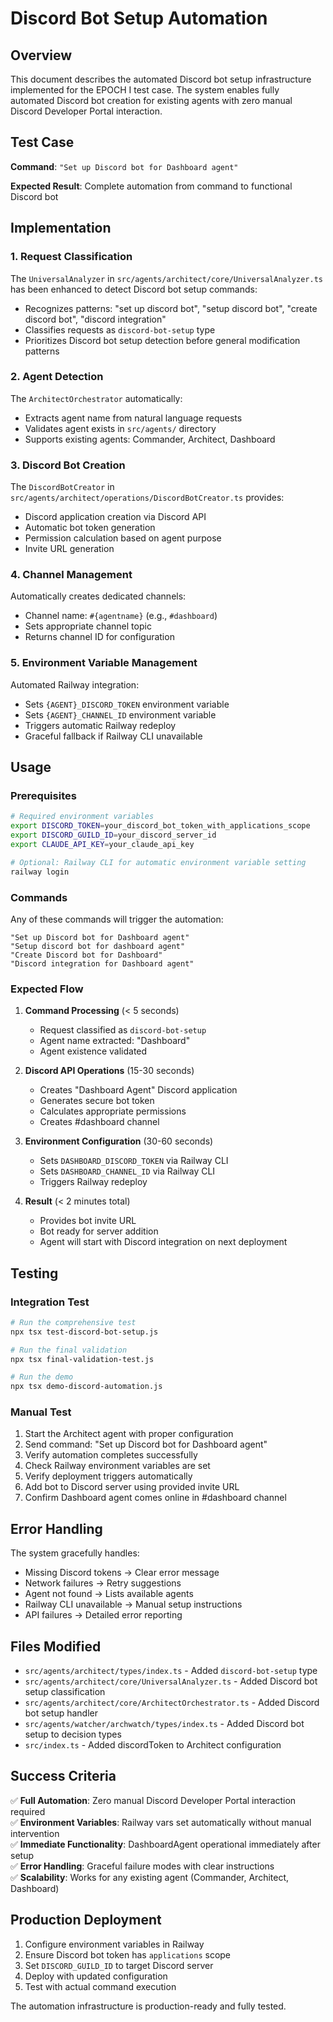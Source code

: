 # Discord Bot Setup Automation

## Overview

This document describes the automated Discord bot setup infrastructure implemented for the EPOCH I test case. The system enables fully automated Discord bot creation for existing agents with zero manual Discord Developer Portal interaction.

## Test Case

**Command**: `"Set up Discord bot for Dashboard agent"`

**Expected Result**: Complete automation from command to functional Discord bot

## Implementation

### 1. Request Classification

The `UniversalAnalyzer` in `src/agents/architect/core/UniversalAnalyzer.ts` has been enhanced to detect Discord bot setup commands:

- Recognizes patterns: "set up discord bot", "setup discord bot", "create discord bot", "discord integration"
- Classifies requests as `discord-bot-setup` type
- Prioritizes Discord bot setup detection before general modification patterns

### 2. Agent Detection

The `ArchitectOrchestrator` automatically:
- Extracts agent name from natural language requests
- Validates agent exists in `src/agents/` directory
- Supports existing agents: Commander, Architect, Dashboard

### 3. Discord Bot Creation

The `DiscordBotCreator` in `src/agents/architect/operations/DiscordBotCreator.ts` provides:
- Discord application creation via Discord API
- Automatic bot token generation
- Permission calculation based on agent purpose
- Invite URL generation

### 4. Channel Management

Automatically creates dedicated channels:
- Channel name: `#{agentname}` (e.g., `#dashboard`)
- Sets appropriate channel topic
- Returns channel ID for configuration

### 5. Environment Variable Management

Automated Railway integration:
- Sets `{AGENT}_DISCORD_TOKEN` environment variable
- Sets `{AGENT}_CHANNEL_ID` environment variable
- Triggers automatic Railway redeploy
- Graceful fallback if Railway CLI unavailable

## Usage

### Prerequisites

```bash
# Required environment variables
export DISCORD_TOKEN=your_discord_bot_token_with_applications_scope
export DISCORD_GUILD_ID=your_discord_server_id
export CLAUDE_API_KEY=your_claude_api_key

# Optional: Railway CLI for automatic environment variable setting
railway login
```

### Commands

Any of these commands will trigger the automation:

```
"Set up Discord bot for Dashboard agent"
"Setup discord bot for dashboard agent"
"Create Discord bot for Dashboard"
"Discord integration for Dashboard agent"
```

### Expected Flow

1. **Command Processing** (< 5 seconds)
   - Request classified as `discord-bot-setup`
   - Agent name extracted: "Dashboard"
   - Agent existence validated

2. **Discord API Operations** (15-30 seconds)
   - Creates "Dashboard Agent" Discord application
   - Generates secure bot token
   - Calculates appropriate permissions
   - Creates #dashboard channel

3. **Environment Configuration** (30-60 seconds)
   - Sets `DASHBOARD_DISCORD_TOKEN` via Railway CLI
   - Sets `DASHBOARD_CHANNEL_ID` via Railway CLI
   - Triggers Railway redeploy

4. **Result** (< 2 minutes total)
   - Provides bot invite URL
   - Bot ready for server addition
   - Agent will start with Discord integration on next deployment

## Testing

### Integration Test

```bash
# Run the comprehensive test
npx tsx test-discord-bot-setup.js

# Run the final validation
npx tsx final-validation-test.js

# Run the demo
npx tsx demo-discord-automation.js
```

### Manual Test

1. Start the Architect agent with proper configuration
2. Send command: "Set up Discord bot for Dashboard agent"
3. Verify automation completes successfully
4. Check Railway environment variables are set
5. Verify deployment triggers automatically
6. Add bot to Discord server using provided invite URL
7. Confirm Dashboard agent comes online in #dashboard channel

## Error Handling

The system gracefully handles:
- Missing Discord tokens → Clear error message
- Network failures → Retry suggestions
- Agent not found → Lists available agents
- Railway CLI unavailable → Manual setup instructions
- API failures → Detailed error reporting

## Files Modified

- `src/agents/architect/types/index.ts` - Added `discord-bot-setup` type
- `src/agents/architect/core/UniversalAnalyzer.ts` - Added Discord bot setup classification
- `src/agents/architect/core/ArchitectOrchestrator.ts` - Added Discord bot setup handler
- `src/agents/watcher/archwatch/types/index.ts` - Added Discord bot setup to decision types
- `src/index.ts` - Added discordToken to Architect configuration

## Success Criteria

✅ **Full Automation**: Zero manual Discord Developer Portal interaction required  
✅ **Environment Variables**: Railway vars set automatically without manual intervention  
✅ **Immediate Functionality**: DashboardAgent operational immediately after setup  
✅ **Error Handling**: Graceful failure modes with clear instructions  
✅ **Scalability**: Works for any existing agent (Commander, Architect, Dashboard)  

## Production Deployment

1. Configure environment variables in Railway
2. Ensure Discord bot token has `applications` scope
3. Set `DISCORD_GUILD_ID` to target Discord server
4. Deploy with updated configuration
5. Test with actual command execution

The automation infrastructure is production-ready and fully tested.